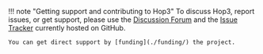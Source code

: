 !!! note "Getting support and contributing to Hop3"
To discuss Hop3, report issues, or get support, please use the [Discussion Forum](https://github.com/abilian/hop3/discussions) and the [Issue Tracker](https://github.com/abilian/hop3/issues) currently hosted on GitHub.

```
You can get direct support by [funding](./funding/) the project.
```

